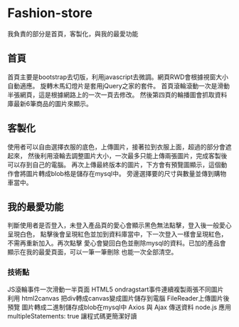 # Fashion-store
我負責的部分是首頁，客製化，與我的最愛功能

## 首頁
首頁主要是bootstrap去切版，利用javascript去微調。網頁RWD會根據視窗大小自動適應。
旋轉木馬幻燈片是套用jQuery之家的套件。
首頁滾輪滾動一次是滑動半張網頁，這是根據網路上的一次一頁去修改。
然後第四頁的輪播圖會抓取資料庫最新6筆商品的圖片來顯示。

## 客製化
使用者可以自由選擇衣服的底色，上傳圖片，接著拉到衣服上面，超過的部分會遮起來，
然後利用滾輪去調整圖片大小，一次最多只能上傳兩張圖片，完成客製後可以存到自己的電腦。
再次上傳最終版本的圖片，下方會有預覽圖顯示，這個動作會將圖片轉成blob格是儲存在mysql中。
旁邊選擇要的尺寸與數量並傳到購物車當中。

## 我的最愛功能
判斷使用者是否登入，未登入產品頁的愛心會顯示黑色無法點擊，登入後一般愛心呈現白色，
點擊後會呈現紅色並加到資料庫當中，下一次登入一樣會呈現紅色，不需再重新加入。再次點擊
愛心會變回白色並刪除mysql的資料。已加的產品會顯示在我的最愛頁面，可以一筆一筆刪除
也能一次全部清空。


### 技術點
JS滾輪事件一次滑動一半頁面
HTML5 ondragstart事件連續複製兩張不同圖片
利用 html2canvas 把div轉成canvas變成圖片儲存到電腦
FileReader上傳圖片後預覽
圖片轉成二進制儲存成blob在mysql中
Axios 與 Ajax 傳送資料
node.js 應用 multipleStatements: true 讓程式碼更簡潔好讀



